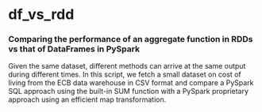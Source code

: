 # df_vs_rdd
### Comparing the performance of an aggregate function in RDDs vs that of DataFrames in PySpark

Given the same dataset, different methods can arrive at the same output during different times. In this script, we fetch a small dataset on cost of living from the ECB data warehouse in CSV format and compare a PySpark SQL approach using the built-in SUM function with a PySpark proprietary approach using an efficient map transformation. 
